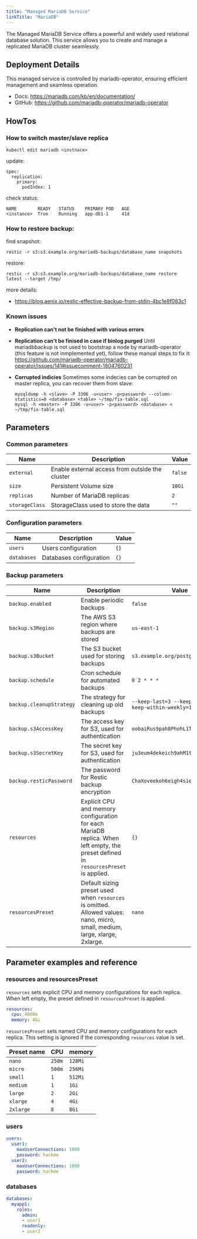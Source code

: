 ```yaml
---
title: "Managed MariaDB Service"
linkTitle: "MariaDB"
---
```



The Managed MariaDB Service offers a powerful and widely used relational database solution.
This service allows you to create and manage a replicated MariaDB cluster seamlessly.

## Deployment Details

This managed service is controlled by mariadb-operator, ensuring efficient management and seamless operation.

- Docs: https://mariadb.com/kb/en/documentation/
- GitHub: https://github.com/mariadb-operator/mariadb-operator

## HowTos

### How to switch master/slave replica

```
kubectl edit mariadb <instnace>
```
update:

```
spec:
  replication:
    primary:
      podIndex: 1
```

check status:

```
NAME        READY   STATUS    PRIMARY POD   AGE
<instance>  True    Running   app-db1-1     41d
```

### How to restore backup:

find snapshot:
```
restic -r s3:s3.example.org/mariadb-backups/database_name snapshots
```


restore:
```
restic -r s3:s3.example.org/mariadb-backups/database_name restore latest --target /tmp/
```

more details:
- https://blog.aenix.io/restic-effective-backup-from-stdin-4bc1e8f083c1

### Known issues

- **Replication can't not be finished with various errors**
- **Replication can't be finised in case if binlog purged**
  Until mariadbbackup is not used to bootstrap a node by mariadb-operator (this feature is not inmplemented yet), follow these manual steps to fix it:
  https://github.com/mariadb-operator/mariadb-operator/issues/141#issuecomment-1804760231

- **Corrupted indicies**
  Sometimes some indecies can be corrupted on master replica, you can recover them from slave:

  ```
  mysqldump -h <slave> -P 3306 -u<user> -p<password> --column-statistics=0 <database> <table> ~/tmp/fix-table.sql
  mysql -h <master> -P 3306 -u<user> -p<password> <database> < ~/tmp/fix-table.sql
  ```

## Parameters

### Common parameters

| Name           | Description                                     | Value   |
| -------------- | ----------------------------------------------- | ------- |
| `external`     | Enable external access from outside the cluster | `false` |
| `size`         | Persistent Volume size                          | `10Gi`  |
| `replicas`     | Number of MariaDB replicas                      | `2`     |
| `storageClass` | StorageClass used to store the data             | `""`    |

### Configuration parameters

| Name        | Description             | Value |
| ----------- | ----------------------- | ----- |
| `users`     | Users configuration     | `{}`  |
| `databases` | Databases configuration | `{}`  |

### Backup parameters

| Name                     | Description                                                                                                                          | Value                                                  |
| ------------------------ | ------------------------------------------------------------------------------------------------------------------------------------ | ------------------------------------------------------ |
| `backup.enabled`         | Enable periodic backups                                                                                                              | `false`                                                |
| `backup.s3Region`        | The AWS S3 region where backups are stored                                                                                           | `us-east-1`                                            |
| `backup.s3Bucket`        | The S3 bucket used for storing backups                                                                                               | `s3.example.org/postgres-backups`                      |
| `backup.schedule`        | Cron schedule for automated backups                                                                                                  | `0 2 * * *`                                            |
| `backup.cleanupStrategy` | The strategy for cleaning up old backups                                                                                             | `--keep-last=3 --keep-daily=3 --keep-within-weekly=1m` |
| `backup.s3AccessKey`     | The access key for S3, used for authentication                                                                                       | `oobaiRus9pah8PhohL1ThaeTa4UVa7gu`                     |
| `backup.s3SecretKey`     | The secret key for S3, used for authentication                                                                                       | `ju3eum4dekeich9ahM1te8waeGai0oog`                     |
| `backup.resticPassword`  | The password for Restic backup encryption                                                                                            | `ChaXoveekoh6eigh4siesheeda2quai0`                     |
| `resources`              | Explicit CPU and memory configuration for each MariaDB replica. When left empty, the preset defined in `resourcesPreset` is applied. | `{}`                                                   |
| `resourcesPreset`        | Default sizing preset used when `resources` is omitted. Allowed values: nano, micro, small, medium, large, xlarge, 2xlarge.          | `nano`                                                 |

## Parameter examples and reference

### resources and resourcesPreset

`resources` sets explicit CPU and memory configurations for each replica.
When left empty, the preset defined in `resourcesPreset` is applied.

```yaml
resources:
  cpu: 4000m
  memory: 4Gi
```

`resourcesPreset` sets named CPU and memory configurations for each replica.
This setting is ignored if the corresponding `resources` value is set.

| Preset name | CPU    | memory  |
|-------------|--------|---------|
| `nano`      | `250m` | `128Mi` |
| `micro`     | `500m` | `256Mi` |
| `small`     | `1`    | `512Mi` |
| `medium`    | `1`    | `1Gi`   |
| `large`     | `2`    | `2Gi`   |
| `xlarge`    | `4`    | `4Gi`   |
| `2xlarge`   | `8`    | `8Gi`   |

### users

```yaml
users:
  user1:
    maxUserConnections: 1000
    password: hackme
  user2:
    maxUserConnections: 1000
    password: hackme
```


### databases

```yaml
databases:
  myapp1:
    roles:
      admin:
      - user1
      readonly:
      - user2
```
